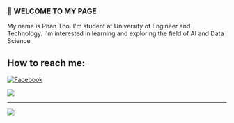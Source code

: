 ### 👋 WELCOME TO MY PAGE
My name is Phan Tho. I'm student at University of Engineer and Technology. I'm interested in learning and exploring the field of AI and Data Science
## How to reach me:
[![Facebook](https://img.shields.io/badge/Facebook-%231877F2.svg?logo=Facebook&logoColor=white)](https://facebook.com/https://www.facebook.com/profile.php?id=100054615060962) 

![](https://github-readme-stats.vercel.app/api?username=phan-tho&theme=radical&hide_border=false&include_all_commits=false&count_private=false)<br/>

---
[![](https://visitcount.itsvg.in/api?id=phan-tho&icon=0&color=0)](https://visitcount.itsvg.in)
